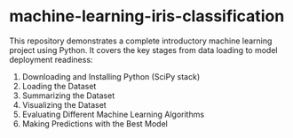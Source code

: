# machine-learning-iris-classification
This repository demonstrates a complete introductory machine learning project using Python. It covers the key stages from data loading to model deployment readiness:

1. Downloading and Installing Python (SciPy stack)
2. Loading the Dataset
3. Summarizing the Dataset
4. Visualizing the Dataset
5. Evaluating Different Machine Learning Algorithms
6. Making Predictions with the Best Model
